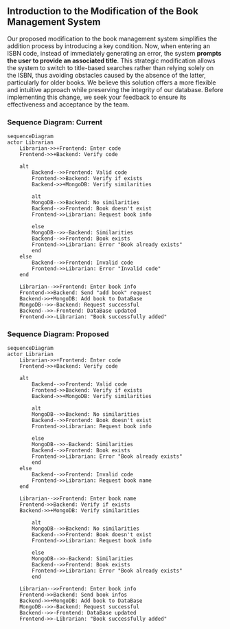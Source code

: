 ## Introduction to the Modification of the Book Management System

Our proposed modification to the book management system simplifies the addition process by introducing a key condition. Now, when entering an ISBN code, instead of immediately generating an error, the system **prompts the user to provide an associated title**. This strategic modification allows the system to switch to title-based searches rather than relying solely on the ISBN, thus avoiding obstacles caused by the absence of the latter, particularly for older books. We believe this solution offers a more flexible and intuitive approach while preserving the integrity of our database. Before implementing this change, we seek your feedback to ensure its effectiveness and acceptance by the team.

### Sequence Diagram: Current

```mermaid
sequenceDiagram
actor Librarian
    Librarian->>+Frontend: Enter code
    Frontend->>+Backend: Verify code

    alt
        Backend-->>Frontend: Valid code
        Frontend->>Backend: Verify if exists
        Backend->>+MongoDB: Verify similarities

        alt
        MongoDB-->>Backend: No similarities
        Backend-->>Frontend: Book doesn't exist
        Frontend->>Librarian: Request book info

        else
        MongoDB-->>-Backend: Similarities
        Backend-->>Frontend: Book exists
        Frontend->>Librarian: Error "Book already exists"
        end
    else
        Backend-->>Frontend: Invalid code
        Frontend->>Librarian: Error "Invalid code"
    end

    Librarian-->>Frontend: Enter book info
    Frontend->>Backend: Send "add book" request
    Backend->>+MongoDB: Add book to DataBase
    MongoDB-->>-Backend: Request successful
    Backend-->>-Frontend: DataBase updated
    Frontend->>-Librarian: "Book successfully added"
```

### Sequence Diagram: Proposed

```mermaid
sequenceDiagram
actor Librarian
    Librarian->>+Frontend: Enter code
    Frontend->>+Backend: Verify code

    alt
        Backend-->>Frontend: Valid code
        Frontend->>Backend: Verify if exists
        Backend->>+MongoDB: Verify similarities

        alt
        MongoDB-->>Backend: No similarities
        Backend-->>Frontend: Book doesn't exist
        Frontend->>Librarian: Request book info

        else
        MongoDB-->>-Backend: Similarities
        Backend-->>Frontend: Book exists
        Frontend->>Librarian: Error "Book already exists"
        end
    else
        Backend-->>Frontend: Invalid code
        Frontend->>Librarian: Request book name
    end

    Librarian-->>Frontend: Enter book name
    Frontend->>Backend: Verify if exists
    Backend->>+MongoDB: Verify similarities

        alt
        MongoDB-->>Backend: No similarities
        Backend-->>Frontend: Book doesn't exist
        Frontend->>Librarian: Request book info

        else
        MongoDB-->>-Backend: Similarities
        Backend-->>Frontend: Book exists
        Frontend->>Librarian: Error "Book already exists"
        end

    Librarian-->>Frontend: Enter book info
    Frontend->>Backend: Send book infos
    Backend->>+MongoDB: Add book to DataBase
    MongoDB-->>-Backend: Request successful
    Backend-->>-Frontend: DataBase updated
    Frontend->>-Librarian: "Book successfully added"
```
